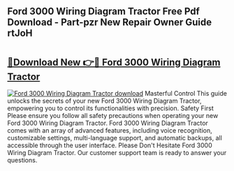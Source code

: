 ## Ford 3000 Wiring Diagram Tractor Free Pdf Download - Part-pzr New Repair Owner Guide rtJoH

# <h2><a href="http://dfsb0g.blite.top/?on=Ford+3000+Wiring+Diagram+Tractor">🔗Download New 👉🔴 Ford 3000 Wiring Diagram Tractor</a></h2>

[![Ford 3000 Wiring Diagram Tractor download](https://i.imgur.com/lujVjoI.png)](http://dfsb0g.blite.top/?on=Ford+3000+Wiring+Diagram+Tractor)
Masterful Control This guide unlocks the secrets of your new Ford 3000 Wiring Diagram Tractor, empowering you to control its functionalities with precision. Safety First Please ensure you follow all safety precautions when operating your new Ford 3000 Wiring Diagram Tractor. Ford 3000 Wiring Diagram Tractor comes with an array of advanced features, including voice recognition, customizable settings, multi-language support, and automatic backups, all accessible through the user interface. Please Don't Hesitate Ford 3000 Wiring Diagram Tractor. Our customer support team is ready to answer your questions.
